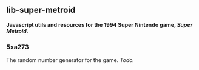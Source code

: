 ## lib-super-metroid

**Javascript utils and resources for the 1994 Super Nintendo game, _Super Metroid_.**

### 5xa273

The random number generator for the game. _Todo._
